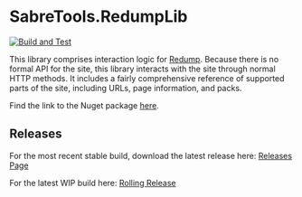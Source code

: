 # SabreTools.RedumpLib

[![Build and Test](https://github.com/SabreTools/SabreTools.RedumpLib/actions/workflows/build_and_test.yml/badge.svg)](https://github.com/SabreTools/SabreTools.RedumpLib/actions/workflows/build_and_test.yml)

This library comprises interaction logic for [Redump](http://redump.org/). Because there is no formal API for the site, this library interacts with the site through normal HTTP methods. It includes a fairly comprehensive reference of supported parts of the site, including URLs, page information, and packs.

Find the link to the Nuget package [here](https://www.nuget.org/packages/SabreTools.RedumpLib).

## Releases

For the most recent stable build, download the latest release here: [Releases Page](https://github.com/SabreTools/SabreTools.RedumpLib/releases)

For the latest WIP build here: [Rolling Release](https://github.com/SabreTools/SabreTools.RedumpLib/releases/rolling)
